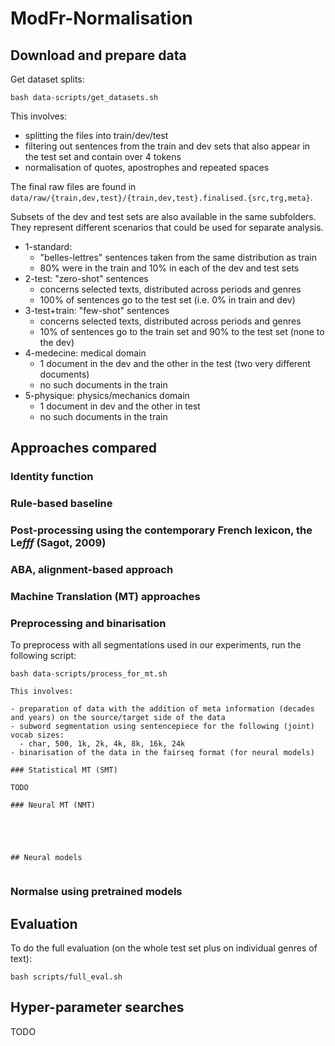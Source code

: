 # ModFr-Normalisation


## Download and prepare data

Get dataset splits:
```
bash data-scripts/get_datasets.sh
```


This involves:

- splitting the files into train/dev/test
- filtering out sentences from the train and dev sets that also appear in the test set and contain over 4 tokens
- normalisation of quotes, apostrophes and repeated spaces

The final raw files are found in `data/raw/{train,dev,test}/{train,dev,test}.finalised.{src,trg,meta}`.

Subsets of the dev and test sets are also available in the same subfolders. 
They represent different scenarios that could be used for separate analysis.

- 1-standard:
    - "belles-lettres" sentences taken from the same distribution as train
    - 80% were in the train and 10% in each of the dev and test sets
- 2-test: "zero-shot" sentences
    - concerns selected texts, distributed across periods and genres
    - 100% of sentences go to the test set (i.e. 0% in train and dev)
- 3-test+train: "few-shot" sentences
    - concerns selected texts, distributed across periods and genres
    - 10% of sentences go to the train set and 90% to the test set (none to the dev)
- 4-medecine: medical domain
    - 1 document in the dev and the other in the test (two very different documents)
    - no such documents in the train
- 5-physique: physics/mechanics domain
    - 1 document in dev and the other in test
    - no such documents in the train


## Approaches compared

### Identity function

### Rule-based baseline

### Post-processing using the contemporary French lexicon, the Le*fff* (Sagot, 2009)

### ABA, alignment-based approach

### Machine Translation (MT) approaches

### Preprocessing and binarisation

To preprocess with all segmentations used in our experiments, run the following script:

```
bash data-scripts/process_for_mt.sh

This involves:

- preparation of data with the addition of meta information (decades and years) on the source/target side of the data
- subword segmentation using sentencepiece for the following (joint) vocab sizes:
  - char, 500, 1k, 2k, 4k, 8k, 16k, 24k
- binarisation of the data in the fairseq format (for neural models)

### Statistical MT (SMT)

TODO

### Neural MT (NMT)





## Neural models


```

### Normalse using pretrained models





## Evaluation

To do the full evaluation (on the whole test set plus on individual genres of text):

`bash scripts/full_eval.sh`



## Hyper-parameter searches

TODO